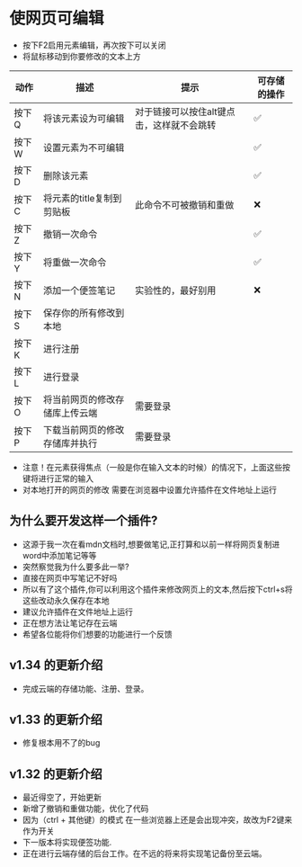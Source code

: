 # 使网页可编辑
* 按下F2启用元素编辑，再次按下可以关闭
* 将鼠标移动到你要修改的文本上方

|动作|描述|提示|可存储的操作|
|---|---|---|---|
|按下 Q|将该元素设为可编辑|对于链接可以按住alt键点击，这样就不会跳转|✅|
|按下 W|设置元素为不可编辑||✅|
|按下 D|删除该元素||✅|
|按下 C|将元素的title复制到剪贴板|此命令不可被撤销和重做|❌|
|按下 Z|撤销一次命令||✅|
|按下 Y|将重做一次命令||✅|
|按下 N|添加一个便签笔记|实验性的，最好别用|❌|
|按下 S|保存你的所有修改到本地|||
|按下 K|进行注册|||
|按下 L|进行登录|||
|按下 O|将当前网页的修改存储库上传云端|需要登录||
|按下 P|下载当前网页的修改存储库并执行|需要登录||


* 注意！在元素获得焦点（一般是你在输入文本的时候）的情况下，上面这些按键将进行正常的输入
* 对本地打开的网页的修改 需要在浏览器中设置允许插件在文件地址上运行

## 为什么要开发这样一个插件?
* 这源于我一次在看mdn文档时,想要做笔记,正打算和以前一样将网页复制进word中添加笔记等等
* 突然察觉我为什么要多此一举?
* 直接在网页中写笔记不好吗
* 所以有了这个插件,你可以利用这个插件来修改网页上的文本,然后按下ctrl+s将这些改动永久保存在本地
* 建议允许插件在文件地址上运行
* 正在想方法让笔记存在云端
* 希望各位能将你们想要的功能进行一个反馈

## v1.34 的更新介绍
* 完成云端的存储功能、注册、登录。

## v1.33 的更新介绍
* 修复根本用不了的bug

## v1.32 的更新介绍
* 最近得空了，开始更新
* 新增了撤销和重做功能，优化了代码
* 因为（ctrl + 其他键）的模式 在一些浏览器上还是会出现冲突，故改为F2键来作为开关
* 下一版本将实现便签功能.
* 正在进行云端存储的后台工作。在不远的将来将实现笔记备份至云端。

